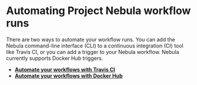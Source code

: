 # Automating Project Nebula workflow runs

There are two ways to automate your workflow runs. You can add the Nebula command-line interface (CLI) to a continuous integration (CI) tool like Travis CI, or you can add a trigger to your Nebula workflow. Nebula currently supports Docker Hub triggers.

-   **[Automate your workflows with Travis CI](automating-workflow-runs/automate-your-workflows-with-travis.md)**  
-   **[Automate your workflows with Docker Hub](automating-workflow-runs/automate-your-workflows-with-docker-hub.md)**